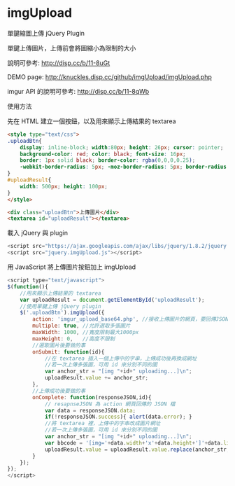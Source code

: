# imgUpload
單鍵縮圖上傳 jQuery Plugin

單鍵上傳圖片，上傳前會將圖縮小為限制的大小

說明可參考: http://disp.cc/b/11-8uGt

DEMO page: http://knuckles.disp.cc/github/imgUpload/imgUpload.php

imgur API 的說明可參考: http://disp.cc/b/11-8qWb

使用方法

先在 HTML 建立一個按鈕，以及用來顯示上傳結果的 textarea
```html
<style type="text/css">
.uploadBtn{
	display: inline-block; width:80px; height: 26px; cursor: pointer;
	background-color: red; color: black; font-size: 16px;
	border: 1px solid black; border-color: rgba(0,0,0,0.25);
	-webkit-border-radius: 5px; -moz-border-radius: 5px; border-radius: 5px;
}
#uploadResult{
	width: 500px; height: 100px;
}
</style>

<div class="uploadBtn">上傳圖片</div>
<textarea id="uploadResult"></textarea>
```


載入 jQuery 與 plugin
```js
<script src="https://ajax.googleapis.com/ajax/libs/jquery/1.8.2/jquery.min.js"></script>
<script src="jquery.imgUpload.js"></script>
```
用 JavaScript 將上傳圖片按鈕加上 imgUpload
```js
<script type="text/javascript">
$(function(){
	//用來顯示上傳結果的 textarea
	var uploadResult = document.getElementById('uploadResult');
	//使用單鍵上傳 jQuery plugin
	$('.uploadBtn').imgUpload({
		action: 'imgur_upload_base64.php', //接收上傳圖片的網頁，要回傳JSON檔
		multiple: true, //允許選取多張圖片
		maxWidth: 1000, //寬度限制最大1000px
		maxHeight: 0,   //高度不限制
		//選取圖片後要做的事
		onSubmit: function(id){ 
			//在 textarea 插入一個上傳中的字串，上傳成功後再換成網址
			//若一次上傳多張圖，可用 id 來分別不同的圖
			var anchor_str = "[img "+id+" uploading...]\n";
			uploadResult.value += anchor_str;
		},
		//上傳成功後要做的事
		onComplete: function(responseJSON,id){ 
			// resapnseJSON 為 action 網頁回傳的 JSON 檔
			var data = responseJSON.data;
			if(!responseJSON.success){ alert(data.error); }
			//將 textarea 裡，上傳中的字串改成圖片網址
			//若一次上傳多張圖，可用 id 來分別不同的圖
			var anchor_str = "[img "+id+" uploading...]\n";
			var bbcode = '[img='+data.width+'x'+data.height+']'+data.link+"[/img]\n";
			uploadResult.value = uploadResult.value.replace(anchor_str,bbcode);
		}
	});	
});
</script>
```
